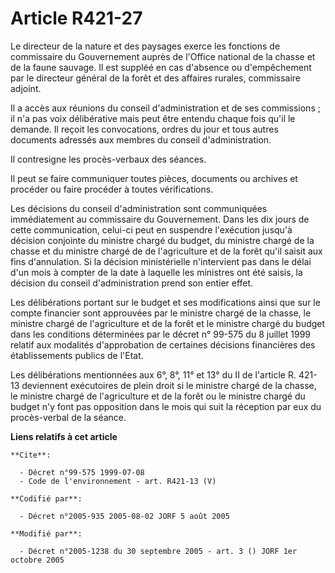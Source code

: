 # Article R421-27

Le directeur de la nature et des paysages exerce les fonctions de commissaire du Gouvernement auprès de l'Office national de
la chasse et de la faune sauvage. Il est suppléé en cas d'absence ou d'empêchement par le directeur général de la forêt et
des affaires rurales, commissaire adjoint.

Il a accès aux réunions du conseil d'administration et de ses commissions ; il n'a pas voix délibérative mais peut être
entendu chaque fois qu'il le demande. Il reçoit les convocations, ordres du jour et tous autres documents adressés aux
membres du conseil d'administration.

Il contresigne les procès-verbaux des séances.

Il peut se faire communiquer toutes pièces, documents ou archives et procéder ou faire procéder à toutes vérifications.

Les décisions du conseil d'administration sont communiquées immédiatement au commissaire du Gouvernement. Dans les dix jours
de cette communication, celui-ci peut en suspendre l'exécution jusqu'à décision conjointe du ministre chargé du budget, du
ministre chargé de la chasse et du ministre chargé de de l'agriculture et de la forêt qu'il saisit aux fins d'annulation. Si
la décision ministérielle n'intervient pas dans le délai d'un mois à compter de la date à laquelle les ministres ont été
saisis, la décision du conseil d'administration prend son entier effet.

Les délibérations portant sur le budget et ses modifications ainsi que sur le compte financier sont approuvées par le
ministre chargé de la chasse, le ministre chargé de l'agriculture et de la forêt et le ministre chargé du budget dans les
conditions déterminées par le décret n° 99-575 du 8 juillet 1999 relatif aux modalités d'approbation de certaines décisions
financières des établissements publics de l'Etat.

Les délibérations mentionnées aux 6°, 8°, 11° et 13° du II de l'article R. 421-13 deviennent exécutoires de plein droit si le
ministre chargé de la chasse, le ministre chargé de l'agriculture et de la forêt ou le ministre chargé du budget n'y font pas
opposition dans le mois qui suit la réception par eux du procès-verbal de la séance.

**Liens relatifs à cet article**

	**Cite**:

	  - Décret n°99-575 1999-07-08
	  - Code de l'environnement - art. R421-13 (V)

	**Codifié par**:

	  - Décret n°2005-935 2005-08-02 JORF 5 août 2005

	**Modifié par**:

	  - Décret n°2005-1238 du 30 septembre 2005 - art. 3 () JORF 1er octobre 2005
